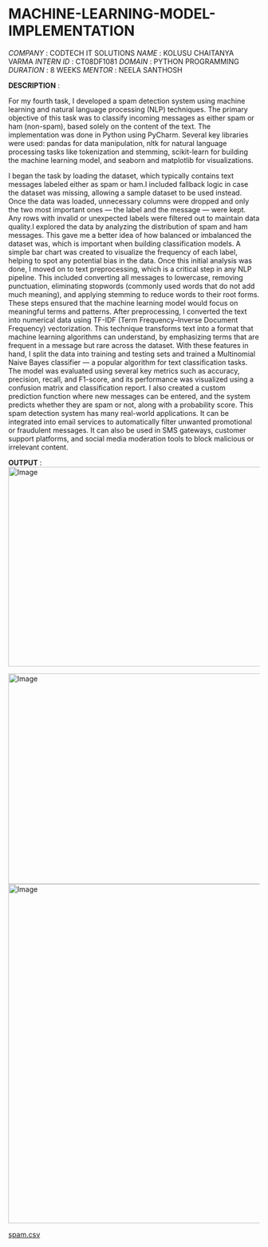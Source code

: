 # MACHINE-LEARNING-MODEL-IMPLEMENTATION
*COMPANY* : CODTECH IT SOLUTIONS
*NAME* : KOLUSU CHAITANYA VARMA
*INTERN ID* : CT08DF1081
*DOMAIN* : PYTHON PROGRAMMING
*DURATION* : 8 WEEKS
*MENTOR* : NEELA SANTHOSH

**DESCRIPTION** :

For my fourth task, I developed a spam detection system using machine learning and natural language processing (NLP) techniques. The primary objective of this task was to classify incoming messages as either spam or ham (non-spam), based solely on the content of the text. The implementation was done in Python using PyCharm. Several key libraries were used: pandas for data manipulation, nltk for natural language processing tasks like tokenization and stemming, scikit-learn for building the machine learning model, and seaborn and matplotlib for visualizations.

I began the task by loading the dataset, which typically contains  text messages labeled either as spam or ham.I included fallback logic in case the dataset was missing, allowing a sample dataset to be used instead. Once the data was loaded, unnecessary columns were dropped and only the two most important ones — the label and the message — were kept. Any rows with invalid or unexpected labels were filtered out to maintain data quality.I explored the data by analyzing the distribution of spam and ham messages. This gave me a better idea of how balanced or imbalanced the dataset was, which is important when building classification models. A simple bar chart was created to visualize the frequency of each label, helping to spot any potential bias in the data. Once this initial analysis was done, I moved on to text preprocessing, which is a critical step in any NLP pipeline. This included converting all messages to lowercase, removing punctuation, eliminating stopwords (commonly used words that do not add much meaning), and applying stemming to reduce words to their root forms. These steps ensured that the machine learning model would focus on meaningful terms and patterns.
After preprocessing, I converted the text into numerical data using TF-IDF (Term Frequency–Inverse Document Frequency) vectorization. This technique transforms text into a format that machine learning algorithms can understand, by emphasizing terms that are frequent in a message but rare across the dataset. With these features in hand, I split the data into training and testing sets and trained a Multinomial Naive Bayes classifier — a popular algorithm for text classification tasks.
The model was evaluated using several key metrics such as accuracy, precision, recall, and F1-score, and its performance was visualized using a confusion matrix and classification report. I also created a custom prediction function where new messages can be entered, and the system predicts whether they are spam or not, along with a probability score.
This spam detection system has many real-world applications. It can be integrated into email services to automatically filter unwanted promotional or fraudulent messages. It can also be used in SMS gateways, customer support platforms, and social media moderation tools to block malicious or irrelevant content.

**OUTPUT** :
<img width="600" height="400" alt="Image" src="https://github.com/user-attachments/assets/62894a3a-baac-484c-8515-42c35e14f2d2" />

<img width="1843" height="422" alt="Image" src="https://github.com/user-attachments/assets/aea8fe30-1da5-4482-9616-39e2ef357191" />

<img width="744" height="680" alt="Image" src="https://github.com/user-attachments/assets/8bf67ebf-ce09-4527-be5a-94bc4f03d768" />

[spam.csv](https://github.com/user-attachments/files/21194988/spam.csv)


